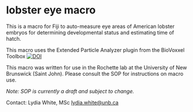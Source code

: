 # lobster eye macro
This is a macro for Fiji to auto-measure eye areas of American lobster embryos for determining developmental status and estimating time of hatch.

This macro uses the Extended Particle Analyzer plugin from the BioVoxxel Toolbox
[![DOI](https://zenodo.org/badge/240048156.svg)](https://zenodo.org/badge/latestdoi/240048156)

This macro was written for use in the Rochette lab at the University of New Brunswick (Saint John). 
Please consult the SOP for instructions on macro use. 

*Note: SOP is currently a draft and subject to change.*

Contact:
Lydia White, MSc
lydia.white@unb.ca
